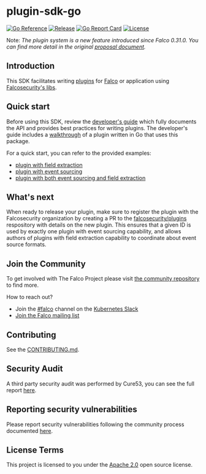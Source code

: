 # plugin-sdk-go

[![Go Reference](https://pkg.go.dev/badge/github.com/falcosecurity/plugin-sdk-go/pkg/sdk.svg)](https://pkg.go.dev/github.com/falcosecurity/plugin-sdk-go/pkg/sdk)
[![Release](https://img.shields.io/github/release/falcosecurity/plugin-sdk-go.svg?style=flat-square)](https://github.com/falcosecurity/plugin-sdk-go/releases/latest)
[![Go Report Card](https://goreportcard.com/badge/github.com/falcosecurity/plugin-sdk-go?style=flat-square)](https://goreportcard.com/report/github.com/falcosecurity/plugin-sdk-go)
[![License](https://img.shields.io/github/license/falcosecurity/plugin-sdk-go?style=flat-square)](LICENSE)


Note: *The plugin system is a new feature introduced since Falco 0.31.0. You can find more detail in the original [proposal document](https://github.com/falcosecurity/falco/blob/master/proposals/20210501-plugin-system.md).*

## Introduction

This SDK facilitates writing [plugins](https://falco.org/docs/plugins) for [Falco](https://github.com/falcosecurity/falco) or application using [Falcosecurity's libs](https://github.com/falcosecurity/libs).

## Quick start

Before using this SDK, review the [developer's guide](https://falco.org/docs/plugins/developers_guide/) which fully documents the API and provides best practices for writing plugins. The developer's guide includes a [walkthrough](https://falco.org/docs/plugins/go-sdk-walkthrough/#example-go-plugin-dummy) of a plugin written in Go that uses this package.

For a quick start, you can refer to the provided examples:
 - [plugin with field extraction](https://github.com/falcosecurity/plugin-sdk-go/tree/main/examples/extractor) 
 - [plugin with event sourcing](https://github.com/falcosecurity/plugin-sdk-go/tree/main/examples/source)
 - [plugin with both event sourcing and field extraction](https://github.com/falcosecurity/plugin-sdk-go/tree/main/examples/full)



## What's next

When ready to release your plugin, make sure to register the plugin with the Falcosecurity organization by creating a PR to the [falcosecurity/plugins](https://github.com/falcosecurity/plugins) respository with details on the new plugin. This ensures that a given ID is used by exactly one plugin with event sourcing capability, and allows authors of plugins with field extraction capability to coordinate about event source formats.

## Join the Community

To get involved with The Falco Project please visit [the community repository](https://github.com/falcosecurity/community) to find more.

How to reach out?

 - Join the [#falco](https://kubernetes.slack.com/messages/falco) channel on the [Kubernetes Slack](https://slack.k8s.io)
 - [Join the Falco mailing list](https://lists.cncf.io/g/cncf-falco-dev)


## Contributing

See the [CONTRIBUTING.md](https://github.com/falcosecurity/.github/blob/master/CONTRIBUTING.md).

## Security Audit

A third party security audit was performed by Cure53, you can see the full report [here](https://github.com/falcosecurity/falco/blob/master/audits/SECURITY_AUDIT_2019_07.pdf).

## Reporting security vulnerabilities

Please report security vulnerabilities following the community process documented [here](https://github.com/falcosecurity/.github/blob/master/SECURITY.md).

## License Terms

This project is licensed to you under the [Apache 2.0](./LICENSE) open source license.


